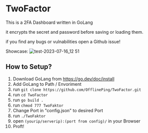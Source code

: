 # TwoFactor

This is a 2FA Dashboard written in GoLang

it encrypts the secret and password before saving or loading them.

if you find any bugs or vulnabilities open a Github issue!

Showcase:
![test-2023-07-16_12 51](https://github.com/OfflinePing/TwoFactor/assets/54213976/1e5672f3-98d6-409b-8012-d057782d6081)


## How to Setup?
1. Download GoLang from https://go.dev/doc/install
2. Add GoLang to Path / Envoriment
3. run `git clone https://github.com/OfflinePing/TwoFactor.git`
4. run `cd TwoFactor`
5. run `go build .`
6. run `chmod 777 TwoFaktor`
7. Change Port in "config.json" to desired Port
8. run `./TwoFaktor`
9. open `(yourip/serverip):(port from config)/` in your Browser
10. Proft!
